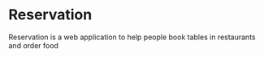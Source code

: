 # Reservation
Reservation is a web application to help people book tables in restaurants and order food
